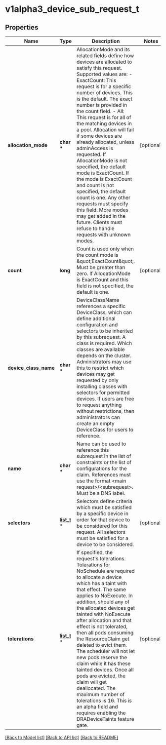# v1alpha3_device_sub_request_t

## Properties
Name | Type | Description | Notes
------------ | ------------- | ------------- | -------------
**allocation_mode** | **char \*** | AllocationMode and its related fields define how devices are allocated to satisfy this request. Supported values are:  - ExactCount: This request is for a specific number of devices.   This is the default. The exact number is provided in the   count field.  - All: This request is for all of the matching devices in a pool.   Allocation will fail if some devices are already allocated,   unless adminAccess is requested.  If AllocationMode is not specified, the default mode is ExactCount. If the mode is ExactCount and count is not specified, the default count is one. Any other requests must specify this field.  More modes may get added in the future. Clients must refuse to handle requests with unknown modes. | [optional] 
**count** | **long** | Count is used only when the count mode is \&quot;ExactCount\&quot;. Must be greater than zero. If AllocationMode is ExactCount and this field is not specified, the default is one. | [optional] 
**device_class_name** | **char \*** | DeviceClassName references a specific DeviceClass, which can define additional configuration and selectors to be inherited by this subrequest.  A class is required. Which classes are available depends on the cluster.  Administrators may use this to restrict which devices may get requested by only installing classes with selectors for permitted devices. If users are free to request anything without restrictions, then administrators can create an empty DeviceClass for users to reference. | 
**name** | **char \*** | Name can be used to reference this subrequest in the list of constraints or the list of configurations for the claim. References must use the format &lt;main request&gt;/&lt;subrequest&gt;.  Must be a DNS label. | 
**selectors** | [**list_t**](v1alpha3_device_selector.md) \* | Selectors define criteria which must be satisfied by a specific device in order for that device to be considered for this request. All selectors must be satisfied for a device to be considered. | [optional] 
**tolerations** | [**list_t**](v1alpha3_device_toleration.md) \* | If specified, the request&#39;s tolerations.  Tolerations for NoSchedule are required to allocate a device which has a taint with that effect. The same applies to NoExecute.  In addition, should any of the allocated devices get tainted with NoExecute after allocation and that effect is not tolerated, then all pods consuming the ResourceClaim get deleted to evict them. The scheduler will not let new pods reserve the claim while it has these tainted devices. Once all pods are evicted, the claim will get deallocated.  The maximum number of tolerations is 16.  This is an alpha field and requires enabling the DRADeviceTaints feature gate. | [optional] 

[[Back to Model list]](../README.md#documentation-for-models) [[Back to API list]](../README.md#documentation-for-api-endpoints) [[Back to README]](../README.md)


